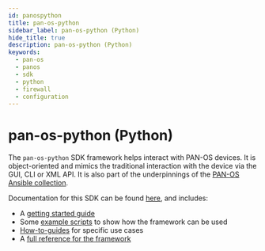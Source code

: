 ```yaml
---
id: panospython
title: pan-os-python
sidebar_label: pan-os-python (Python)
hide_title: true
description: pan-os-python (Python)
keywords:
  - pan-os
  - panos
  - sdk
  - python
  - firewall
  - configuration
---
```


# pan-os-python (Python)

The `pan-os-python` SDK framework helps interact with PAN-OS devices. It is object-oriented and mimics the traditional interaction with the device via the GUI, CLI or XML API. It is also part of the underpinnings of the [PAN-OS Ansible collection](/ansible/docs/panos/).

Documentation for this SDK can be found [here](https://pan-os-python.readthedocs.io), and includes:

- A [getting started guide](https://pan-os-python.readthedocs.io/en/latest/getting-started.html)
- Some [example scripts](https://pan-os-python.readthedocs.io/en/latest/examples.html) to show how the framework can be used
- [How-to-guides](https://pan-os-python.readthedocs.io/en/latest/howto.html) for specific use cases
- A [full reference for the framework](https://pan-os-python.readthedocs.io/en/latest/reference.html)
